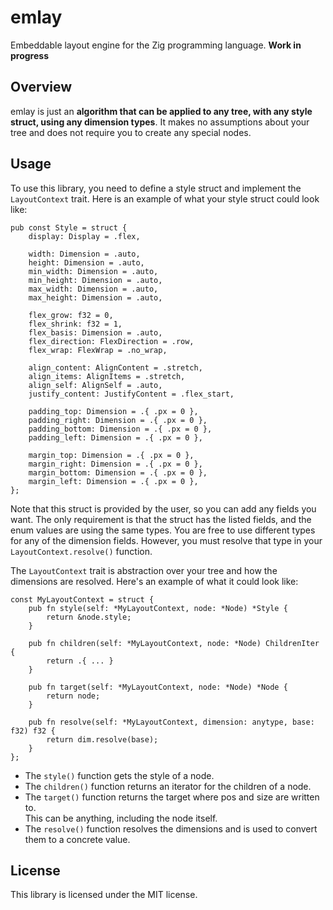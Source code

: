 # emlay

Embeddable layout engine for the Zig programming language. **Work in progress**

## Overview
emlay is just an **algorithm that can be applied to any tree, with any style
struct, using any dimension types**. It makes no assumptions about your tree and
does not require you to create any special nodes.

## Usage
To use this library, you need to define a style struct and implement the
`LayoutContext` trait. Here is an example of what your style struct could look
like:

```zig
pub const Style = struct {
    display: Display = .flex,

    width: Dimension = .auto,
    height: Dimension = .auto,
    min_width: Dimension = .auto,
    min_height: Dimension = .auto,
    max_width: Dimension = .auto,
    max_height: Dimension = .auto,

    flex_grow: f32 = 0,
    flex_shrink: f32 = 1,
    flex_basis: Dimension = .auto,
    flex_direction: FlexDirection = .row,
    flex_wrap: FlexWrap = .no_wrap,

    align_content: AlignContent = .stretch,
    align_items: AlignItems = .stretch,
    align_self: AlignSelf = .auto,
    justify_content: JustifyContent = .flex_start,

    padding_top: Dimension = .{ .px = 0 },
    padding_right: Dimension = .{ .px = 0 },
    padding_bottom: Dimension = .{ .px = 0 },
    padding_left: Dimension = .{ .px = 0 },

    margin_top: Dimension = .{ .px = 0 },
    margin_right: Dimension = .{ .px = 0 },
    margin_bottom: Dimension = .{ .px = 0 },
    margin_left: Dimension = .{ .px = 0 },
};
```

Note that this struct is provided by the user, so you can add any fields you
want. The only requirement is that the struct has the listed fields, and the
enum values are using the same types. You are free to use different types for
any of the dimension fields. However, you must resolve that type in your
`LayoutContext.resolve()` function.

The `LayoutContext` trait is abstraction over your tree and how the dimensions
are resolved. Here's an example of what it could look like:

```zig
const MyLayoutContext = struct {
    pub fn style(self: *MyLayoutContext, node: *Node) *Style {
        return &node.style;
    }

    pub fn children(self: *MyLayoutContext, node: *Node) ChildrenIter {
        return .{ ... }
    }

    pub fn target(self: *MyLayoutContext, node: *Node) *Node {
        return node;
    }

    pub fn resolve(self: *MyLayoutContext, dimension: anytype, base: f32) f32 {
        return dim.resolve(base);
    }
};
```

- The `style()` function gets the style of a node.
- The `children()` function returns an iterator for the children of a node.
- The `target()` function returns the target where pos and size are written to.\
  This can be anything, including the node itself.
- The `resolve()` function resolves the dimensions and is used to convert them to
  a concrete value.

## License
This library is licensed under the MIT license.
